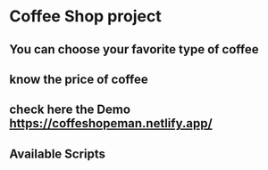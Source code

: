 # Coffee Shop project 

## You can choose your favorite type of coffee 
## know the price of coffee 
## check here the Demo https://coffeshopeman.netlify.app/
## Available Scripts



